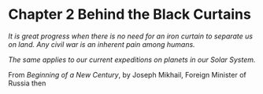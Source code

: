 # Chapter 2 Behind the Black Curtains

*It is great progress when there is no need for an iron curtain to separate us on land. Any civil war is an inherent pain among humans.*

*The same applies to our current expeditions on planets in our Solar System.*

From *Beginning of a New Century*, by Joseph Mikhail, Foreign Minister of Russia then